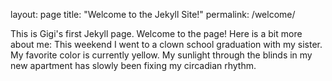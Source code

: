 layout: page
title: "Welcome to the Jekyll Site!"
permalink: /welcome/

This is Gigi's first Jekyll page. Welcome to the page! Here is a bit more about me:
This weekend I went to a clown school graduation with my sister.
My favorite color is currently yellow.
My sunlight through the blinds in my new apartment has slowly been fixing my circadian rhythm.
